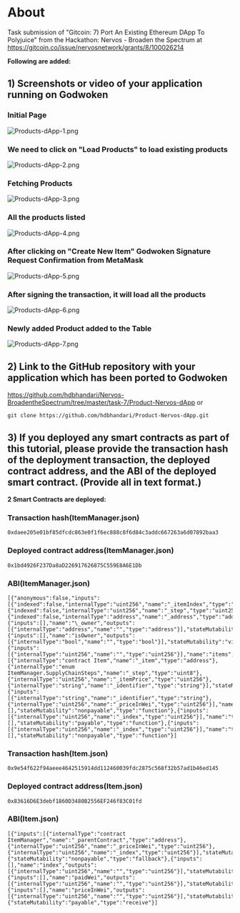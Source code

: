 # About

Task submission of "Gitcoin: 7) Port An Existing Ethereum DApp To Polyjuice" from the Hackathon: Nervos - Broaden the Spectrum at https://gitcoin.co/issue/nervosnetwork/grants/8/100026214

**Following are added:**

## 1) Screenshots or video of your application running on Godwoken

### Initial Page

![Products-dApp-1.png](https://github.com/hdbhandari/Nervos-BroadentheSpectrum/blob/master/task-7/screen-shots/Products-dApp-1.png)

### We need to click on "Load Products" to load existing products

![Products-dApp-2.png](https://github.com/hdbhandari/Nervos-BroadentheSpectrum/blob/master/task-7/screen-shots/Products-dApp-2.png)

### Fetching Products

![Products-dApp-3.png](https://github.com/hdbhandari/Nervos-BroadentheSpectrum/blob/master/task-7/screen-shots/Products-dApp-3.png)

### All the products listed

![Products-dApp-4.png](https://github.com/hdbhandari/Nervos-BroadentheSpectrum/blob/master/task-7/screen-shots/Products-dApp-4.png)

### After clicking on "Create New Item" Godwoken Signature Request Confirmation from MetaMask

![Products-dApp-5.png](https://github.com/hdbhandari/Nervos-BroadentheSpectrum/blob/master/task-7/screen-shots/Products-dApp-5.png)

### After signing the transaction, it will load all the products

![Products-dApp-6.png](https://github.com/hdbhandari/Nervos-BroadentheSpectrum/blob/master/task-7/screen-shots/Products-dApp-6.png)

### Newly added Product added to the Table

![Products-dApp-7.png](https://github.com/hdbhandari/Nervos-BroadentheSpectrum/blob/master/task-7/screen-shots/Products-dApp-7.png)

## 2) Link to the GitHub repository with your application which has been ported to Godwoken

https://github.com/hdbhandari/Nervos-BroadentheSpectrum/tree/master/task-7/Product-Nervos-dApp
or
```
git clone https://github.com/hdbhandari/Product-Nervos-dApp.git
```

## 3) If you deployed any smart contracts as part of this tutorial, please provide the transaction hash of the deployment transaction, the deployed contract address, and the ABI of the deployed smart contract. (Provide all in text format.)

**2 Smart Contracts are deployed:**

### Transaction hash(ItemManager.json)

```
0xdaee205e01bf85dfcdc863e0f1f6ec888c8f6d84c3addc667263a6d07892baa3
```

### Deployed contract address(ItemManager.json)

```
0x1bd4926F237Da8aD226917626875C559E8A6E1Db
```

### ABI(ItemManager.json)

```
[{"anonymous":false,"inputs":[{"indexed":false,"internalType":"uint256","name":"_itemIndex","type":"uint256"},{"indexed":false,"internalType":"uint256","name":"_step","type":"uint256"},{"indexed":false,"internalType":"address","name":"_address","type":"address"}],"name":"SupplyChainStep","type":"event"},{"inputs":[],"name":"\_owner","outputs":[{"internalType":"address","name":"","type":"address"}],"stateMutability":"view","type":"function"},{"inputs":[],"name":"isOwner","outputs":[{"internalType":"bool","name":"","type":"bool"}],"stateMutability":"view","type":"function"},{"inputs":[{"internalType":"uint256","name":"","type":"uint256"}],"name":"items","outputs":[{"internalType":"contract Item","name":"_item","type":"address"},{"internalType":"enum ItemManager.SupplyChainSteps","name":"_step","type":"uint8"},{"internalType":"uint256","name":"_itemPrice","type":"uint256"},{"internalType":"string","name":"_identifier","type":"string"}],"stateMutability":"view","type":"function"},{"inputs":[{"internalType":"string","name":"_identifier","type":"string"},{"internalType":"uint256","name":"_priceInWei","type":"uint256"}],"name":"createItem","outputs":[],"stateMutability":"nonpayable","type":"function"},{"inputs":[{"internalType":"uint256","name":"_index","type":"uint256"}],"name":"triggerPayment","outputs":[],"stateMutability":"payable","type":"function"},{"inputs":[{"internalType":"uint256","name":"_index","type":"uint256"}],"name":"triggerDelievery","outputs":[],"stateMutability":"nonpayable","type":"function"}]
```

### Transaction hash(Item.json)

```
0x9e54f622f94aeee4642515914dd112460039fdc2875c568f32b57ad1b46ed145
```

### Deployed contract address(Item.json)

```
0x83616D6E3debf1860D3480B2556EF246f83C01fd
```

### ABI(Item.json)

```
[{"inputs":[{"internalType":"contract ItemManager","name":"_parentContract","type":"address"},{"internalType":"uint256","name":"_priceInWei","type":"uint256"},{"internalType":"uint256","name":"_index","type":"uint256"}],"stateMutability":"nonpayable","type":"constructor"},{"stateMutability":"nonpayable","type":"fallback"},{"inputs":[],"name":"index","outputs":[{"internalType":"uint256","name":"","type":"uint256"}],"stateMutability":"view","type":"function"},{"inputs":[],"name":"paidWei","outputs":[{"internalType":"uint256","name":"","type":"uint256"}],"stateMutability":"view","type":"function"},{"inputs":[],"name":"priceInWei","outputs":[{"internalType":"uint256","name":"","type":"uint256"}],"stateMutability":"view","type":"function"},{"stateMutability":"payable","type":"receive"}]
```
